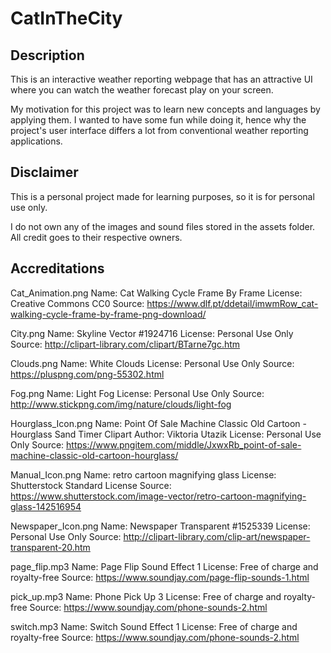 # CatInTheCity

## Description
This is an interactive weather reporting webpage that has an attractive UI where you can watch the weather forecast play on your screen.

My motivation for this project was to learn new concepts and languages by applying them. I wanted to have some fun while doing it, hence why the project's user interface differs a lot from conventional weather reporting applications.

## Disclaimer
This is a personal project made for learning purposes, so it is for personal use only.

I do not own any of the images and sound files stored in the assets folder. All credit goes to their respective owners.

## Accreditations

Cat_Animation.png
Name: Cat Walking Cycle Frame By Frame
License: Creative Commons CC0
Source: https://www.dlf.pt/ddetail/imwmRow_cat-walking-cycle-frame-by-frame-png-download/

City.png
Name: Skyline Vector #1924716
License: Personal Use Only
Source: http://clipart-library.com/clipart/BTarne7gc.htm

Clouds.png
Name: White Clouds
License: Personal Use Only
Source: https://pluspng.com/png-55302.html

Fog.png
Name: Light Fog
License: Personal Use Only
Source: http://www.stickpng.com/img/nature/clouds/light-fog

Hourglass_Icon.png
Name: Point Of Sale Machine Classic Old Cartoon - Hourglass Sand Timer Clipart
Author: Viktoria Utazik
License: Personal Use Only
Source: https://www.pngitem.com/middle/JxwxRb_point-of-sale-machine-classic-old-cartoon-hourglass/

Manual_Icon.png
Name: retro cartoon magnifying glass
License: Shutterstock Standard License
Source: https://www.shutterstock.com/image-vector/retro-cartoon-magnifying-glass-142516954

Newspaper_Icon.png
Name: Newspaper Transparent #1525339
License: Personal Use Only
Source: http://clipart-library.com/clip-art/newspaper-transparent-20.htm

page_flip.mp3
Name: Page Flip Sound Effect 1
License: Free of charge and royalty-free
Source: https://www.soundjay.com/page-flip-sounds-1.html

pick_up.mp3
Name: Phone Pick Up 3
License: Free of charge and royalty-free
Source: https://www.soundjay.com/phone-sounds-2.html

switch.mp3
Name: Switch Sound Effect 1
License: Free of charge and royalty-free
Source: https://www.soundjay.com/phone-sounds-2.html